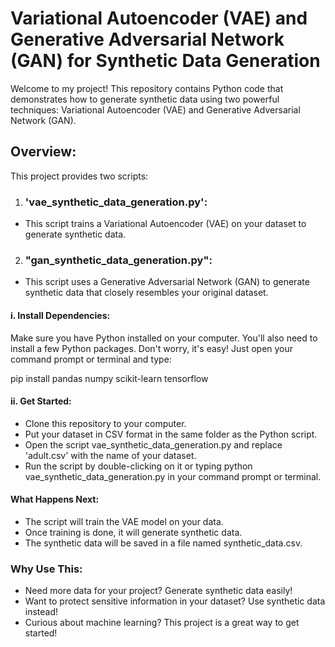 # Variational Autoencoder (VAE) and Generative Adversarial Network (GAN) for Synthetic Data Generation

Welcome to my project! This repository contains Python code that demonstrates how to generate synthetic data using two powerful techniques: Variational Autoencoder (VAE) and Generative Adversarial Network (GAN).

## Overview:

This project provides two scripts:
1. ### 'vae_synthetic_data_generation.py':
-  This script trains a Variational Autoencoder (VAE) on your dataset to generate synthetic data.
2. ### "gan_synthetic_data_generation.py":
-  This script uses a Generative Adversarial Network (GAN) to generate synthetic data that closely resembles your original dataset.

#### i. Install Dependencies:
Make sure you have Python installed on your computer. You'll also need to install a few Python packages. Don't worry, it's easy! Just open your command prompt or terminal and type: 

pip install pandas numpy scikit-learn tensorflow

#### ii. Get Started:
- Clone this repository to your computer.
- Put your dataset in CSV format in the same folder as the Python script.
- Open the script vae_synthetic_data_generation.py and replace 'adult.csv' with the name of your dataset.
- Run the script by double-clicking on it or typing python vae_synthetic_data_generation.py in your command prompt or terminal.

#### What Happens Next:
- The script will train the VAE model on your data.
- Once training is done, it will generate synthetic data.
- The synthetic data will be saved in a file named synthetic_data.csv.

### Why Use This:

- Need more data for your project? Generate synthetic data easily!
- Want to protect sensitive information in your dataset? Use synthetic data instead!
- Curious about machine learning? This project is a great way to get started!



